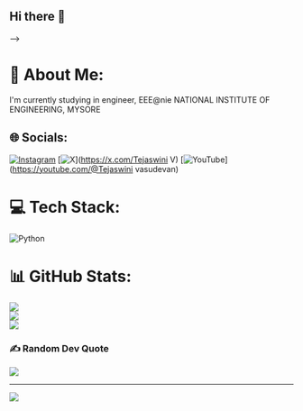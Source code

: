 ## Hi there 👋


-->
# 💫 About Me:
I'm currently studying in engineer, EEE@nie NATIONAL INSTITUTE OF ENGINEERING, MYSORE 


## 🌐 Socials:
[![Instagram](https://img.shields.io/badge/Instagram-%23E4405F.svg?logo=Instagram&logoColor=white)](https://instagram.com/tejaswini_vasudevan)  [![X](https://img.shields.io/badge/X-black.svg?logo=X&logoColor=white)](https://x.com/Tejaswini V) [![YouTube](https://img.shields.io/badge/YouTube-%23FF0000.svg?logo=YouTube&logoColor=white)](https://youtube.com/@Tejaswini vasudevan)



# 💻 Tech Stack:
![Python](https://img.shields.io/badge/python-3670A0?style=for-the-badge&logo=python&logoColor=ffdd54)
# 📊 GitHub Stats:
![](https://github-readme-stats.vercel.app/api?username=tejaswiniv817-teju&theme=vue&hide_border=false&include_all_commits=false&count_private=false)<br/>
![](https://nirzak-streak-stats.vercel.app/?user=tejaswiniv817-teju&theme=vue&hide_border=false)<br/>
![](https://github-readme-stats.vercel.app/api/top-langs/?username=tejaswiniv817-teju&theme=vue&hide_border=false&include_all_commits=false&count_private=false&layout=compact)

### ✍️ Random Dev Quote
![](https://quotes-github-readme.vercel.app/api?type=horizontal&theme=radical)

---
[![](https://visitcount.itsvg.in/api?id=tejaswiniv817-teju&icon=0&color=0)](https://visitcount.itsvg.in)

<!-- Proudly created with GPRM ( https://gprm.itsvg.in ) -->
